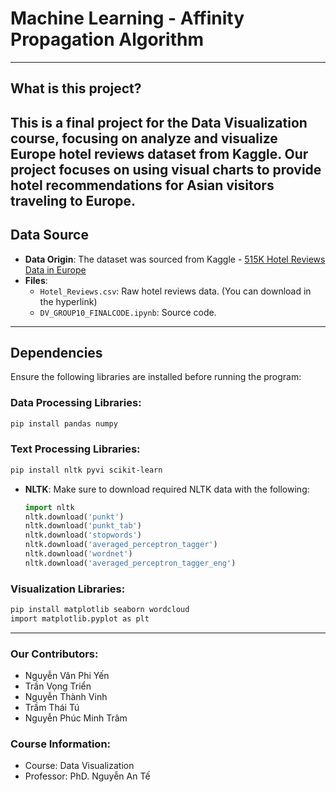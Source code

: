 # Machine Learning - Affinity Propagation Algorithm
------------------------  

## What is this project?  
This is a final project for the Data Visualization course, focusing on analyze and visualize Europe hotel reviews dataset from Kaggle. Our project focuses on using visual charts to provide hotel recommendations for Asian visitors traveling to Europe.  
------------------------  

## Data Source  
- **Data Origin**: The dataset was sourced from Kaggle - [515K Hotel Reviews Data in Europe](https://www.kaggle.com/datasets/jiashenliu/515k-hotel-reviews-data-in-europe/data)
- **Files**:  
   - `Hotel_Reviews.csv`: Raw hotel reviews data. (You can download in the hyperlink) 
   - `DV_GROUP10_FINALCODE.ipynb`: Source code.
  
---

## Dependencies

Ensure the following libraries are installed before running the program:

### Data Processing Libraries:
```bash
pip install pandas numpy
```

### Text Processing Libraries:
```bash
pip install nltk pyvi scikit-learn
```
- **NLTK**: Make sure to download required NLTK data with the following:
  ```python
  import nltk
  nltk.download('punkt')
  nltk.download('punkt_tab')
  nltk.download('stopwords')
  nltk.download('averaged_perceptron_tagger')
  nltk.download('wordnet')
  nltk.download('averaged_perceptron_tagger_eng')
  ```

### Visualization Libraries:
```bash
pip install matplotlib seaborn wordcloud
import matplotlib.pyplot as plt
```

------------------------  

### Our Contributors:    
- Nguyễn Vân Phi Yến
- Trần Vọng Triển
- Nguyễn Thành Vinh
- Trầm Thái Tú
- Nguyễn Phúc Minh Trâm

### Course Information:
- Course: Data Visualization
- Professor: PhD. Nguyễn An Tế
